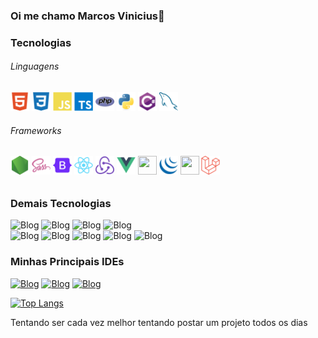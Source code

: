 ### Oi me chamo Marcos Vinicius👋

### Tecnologias
<div>
  <h6>Linguagens</h6>
  <img src="https://github.com/devicons/devicon/blob/master/icons/html5/html5-plain.svg" width="30px" height="30px"></img>
  <img src="https://github.com/devicons/devicon/blob/master/icons/css3/css3-plain.svg" width="30px" height="30px"></img>
  <img src="https://github.com/devicons/devicon/blob/master/icons/javascript/javascript-plain.svg" width="30px" height="30px"></img>
  <img src="https://github.com/devicons/devicon/blob/master/icons/typescript/typescript-plain.svg" width="30px" height="30px"></img>
  <img src="https://github.com/devicons/devicon/blob/master/icons/php/php-original.svg"  width="30px" height="30px"/>
  <img src="https://github.com/devicons/devicon/blob/master/icons/python/python-original.svg" width="30px" height="30px"></img>
  <img src="https://github.com/devicons/devicon/blob/master/icons/csharp/csharp-original.svg" width="30px" height="30px" />
  <img src="https://github.com/devicons/devicon/blob/master/icons/mysql/mysql-original.svg" width="30px" height="30px" />
  
  <h6>Frameworks<h6>
  <img src="https://github.com/devicons/devicon/blob/master/icons/nodejs/nodejs-original.svg" width="30px" height="30px" />
  <img src="https://github.com/devicons/devicon/blob/master/icons/sass/sass-original.svg" width="30px" height="30px"></img>
  <img src="https://github.com/devicons/devicon/blob/master/icons/bootstrap/bootstrap-plain.svg" width="30px" height="30px"></img>
  <img src="https://github.com/devicons/devicon/blob/master/icons/react/react-original.svg" width="30px" height="30px"></img>
  <img src="https://github.com/devicons/devicon/blob/master/icons/redux/redux-original.svg" width="30px" height="30px"></img>
  <img src="https://github.com/devicons/devicon/blob/master/icons/vuejs/vuejs-original.svg" width="30px" height="30px"></img>
  <img src="https://user-images.githubusercontent.com/127824847/236930310-0d6e70b4-95ce-45d2-b08e-4cbe406dc5fa.png" width="30px" height="30px"></img>
  <img src="https://github.com/devicons/devicon/blob/master/icons/jquery/jquery-plain.svg" width="30px" height="30px"></img>
  <img src="https://axios-http.com/assets/logo.svg" width="30px" height="30px"></img>
  <img src="https://github.com/devicons/devicon/blob/master/icons/laravel/laravel-original.svg" width="30px" height="30px" />
  

  


### Demais Tecnologias
  ![Blog](https://img.shields.io/badge/Microsoft_Excel-217346?style=for-the-badge&logo=microsoft-excel&logoColor=white)
  ![Blog](https://img.shields.io/badge/Microsoft_PowerPoint-B7472A?style=for-the-badge&logo=microsoft-powerpoint&logoColor=white)
  ![Blog](https://img.shields.io/badge/Microsoft_Word-2B579A?style=for-the-badge&logo=microsoft-word&logoColor=white)
  ![Blog](https://img.shields.io/badge/Adobe%20after%20affects-CF96FD?style=for-the-badge&logo=Adobe%20after%20effects&logoColor=393665)
  <br>
  ![Blog](https://img.shields.io/badge/Adobe%20Illustrator-FF9A00?style=for-the-badge&logo=adobe%20illustrator&logoColor=white)
  ![Blog](https://img.shields.io/badge/Adobe%20Photoshop-31A8FF?style=for-the-badge&logo=Adobe%20Photoshop&logoColor=black)
  ![Blog](https://img.shields.io/badge/Adobe%20XD-470137?style=for-the-badge&logo=Adobe%20XD&logoColor=#FF61F6)
  ![Blog](https://img.shields.io/badge/Canva-%2300C4CC.svg?&style=for-the-badge&logo=Canva&logoColor=white)
  ![Blog](https://img.shields.io/badge/Figma-F24E1E?style=for-the-badge&logo=figma&logoColor=white)

### Minhas Principais IDEs
[![Blog](https://img.shields.io/badge/Visual_Studio_Code-0078D4?style=for-the-badge&logo=visual%20studio%20code&logoColor=white)](https://code.visualstudio.com/)
[![Blog](https://img.shields.io/badge/Codesandbox-000000?style=for-the-badge&logo=CodeSandbox&logoColor=Dracula)](https://codesandbox.io)
[![Blog](https://img.shields.io/badge/PyCharm-000000.svg?&style=for-the-badge&logo=PyCharm&logoColor=white)](https://www.jetbrains.com/pt-br/pycharm/)


[![Top Langs](https://github-readme-stats.vercel.app/api/top-langs/?username=CMarcosVi&langs_count=10)](https://github.com/CMarcosVi/github-readme-stats)

Tentando ser cada vez melhor
tentando postar um projeto todos os dias
